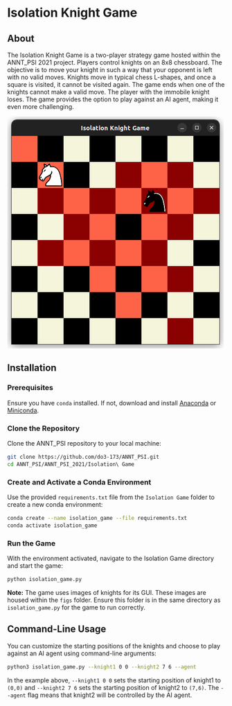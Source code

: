 # Isolation Knight Game

## About

The Isolation Knight Game is a two-player strategy game hosted within the ANNT_PSI 2021 project. Players control knights on an 8x8 chessboard. The objective is to move your knight in such a way that your opponent is left with no valid moves. Knights move in typical chess L-shapes, and once a square is visited, it cannot be visited again. The game ends when one of the knights cannot make a valid move. The player with the immobile knight loses. The game provides the option to play against an AI agent, making it even more challenging.

![Screenshot of the Isolation Knight Game](./figs/game_screenshot.png)
## Installation

### Prerequisites

Ensure you have `conda` installed. If not, download and install [Anaconda](https://www.anaconda.com/products/distribution) or [Miniconda](https://docs.conda.io/en/latest/miniconda.html).

### Clone the Repository

Clone the ANNT_PSI repository to your local machine:

```bash
git clone https://github.com/do3-173/ANNT_PSI.git
cd ANNT_PSI/ANNT_PSI_2021/Isolation\ Game
```

### Create and Activate a Conda Environment

Use the provided `requirements.txt` file from the `Isolation Game` folder to create a new conda environment:

```bash
conda create --name isolation_game --file requirements.txt
conda activate isolation_game
```

### Run the Game

With the environment activated, navigate to the Isolation Game directory and start the game:

```bash
python isolation_game.py
```

**Note:** The game uses images of knights for its GUI. These images are housed within the `figs` folder. Ensure this folder is in the same directory as `isolation_game.py` for the game to run correctly.

## Command-Line Usage

You can customize the starting positions of the knights and choose to play against an AI agent using command-line arguments:

```bash
python3 isolation_game.py --knight1 0 0 --knight2 7 6 --agent
```

In the example above, `--knight1 0 0` sets the starting position of knight1 to `(0,0)` and `--knight2 7 6` sets the starting position of knight2 to `(7,6)`. The `--agent` flag means that knight2 will be controlled by the AI agent.